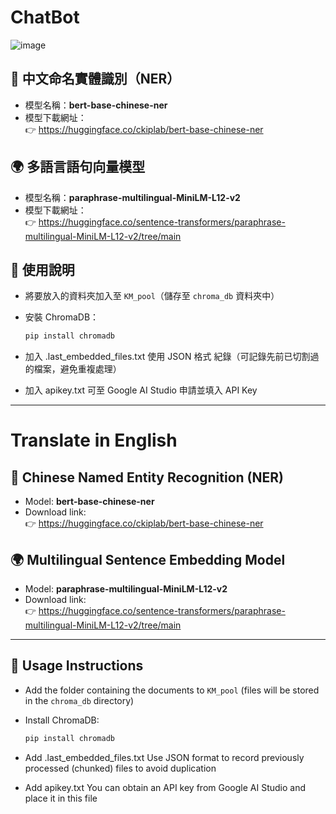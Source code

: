 # ChatBot
![image](https://github.com/user-attachments/assets/2974cab1-ed58-4a7a-b620-66a811365773)

## 🧠 中文命名實體識別（NER）
- 模型名稱：**bert-base-chinese-ner**
- 模型下載網址：  
  👉 https://huggingface.co/ckiplab/bert-base-chinese-ner

## 🌍 多語言語句向量模型
- 模型名稱：**paraphrase-multilingual-MiniLM-L12-v2**
- 模型下載網址：  
  👉 https://huggingface.co/sentence-transformers/paraphrase-multilingual-MiniLM-L12-v2/tree/main

## 📁 使用說明

- 將要放入的資料夾加入至 `KM_pool`（儲存至 `chroma_db` 資料夾中）

- 安裝 ChromaDB：
  ```bash
  pip install chromadb

- 加入 .last_embedded_files.txt
  使用 JSON 格式 紀錄（可記錄先前已切割過的檔案，避免重複處理）

- 加入 apikey.txt
  可至 Google AI Studio 申請並填入 API Key

---
# Translate in English

## 🧠 Chinese Named Entity Recognition (NER)
- Model: **bert-base-chinese-ner**
- Download link:  
  👉 https://huggingface.co/ckiplab/bert-base-chinese-ner

## 🌍 Multilingual Sentence Embedding Model
- Model: **paraphrase-multilingual-MiniLM-L12-v2**
- Download link:  
  👉 https://huggingface.co/sentence-transformers/paraphrase-multilingual-MiniLM-L12-v2/tree/main

---

## 📁 Usage Instructions

- Add the folder containing the documents to `KM_pool` (files will be stored in the `chroma_db` directory)

- Install ChromaDB:
  ```bash
  pip install chromadb
  
- Add .last_embedded_files.txt
  Use JSON format to record previously processed (chunked) files to avoid duplication

- Add apikey.txt
  You can obtain an API key from Google AI Studio and place it in this file
